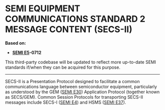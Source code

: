 # SEMI EQUIPMENT COMMUNICATIONS STANDARD 2 MESSAGE CONTENT (SECS-II)
**Based on:**
- **[SEMI E5]-0712**

This third-party codebase will be updated to reflect more up-to-date SEMI
standards if/when they can be acquired for this purpose.

-------------------------------------------------------------------------------

SECS-II is a Presentation Protocol designed to facilitate a common
communications language between semiconductor equipment, particularly as
understood by the GEM ([SEMI E30]) Application Protocol
(together known as SECS/GEM). Common Session Protocols for transporting
SECS-II messages include SECS-I ([SEMI E4]) and HSMS ([SEMI E37]).

[SEMI E4]:  https://store-us.semi.org/products/e00400-semi-e4-specification-for-semi-equipment-communications-standard-1-message-transfer-secs-i
[SEMI E5]:  https://store-us.semi.org/products/e00500-semi-e5-specification-for-semi-equipment-communications-standard-2-message-content-secs-ii
[SEMI E30]: https://store-us.semi.org/products/e03000-semi-e30-specification-for-the-generic-model-for-communications-and-control-of-manufacturing-equipment-gem
[SEMI E37]: https://store-us.semi.org/products/e03700-semi-e37-high-speed-secs-message-services-hsms-generic-services
